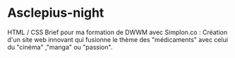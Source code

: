 # Asclepius-night
HTML / CSS Brief pour ma formation de DWWM avec Simplon.co : Création d'un site web innovant qui fusionne le thème des "médicaments" avec celui du "cinéma" ,"manga"  ou "passion".
